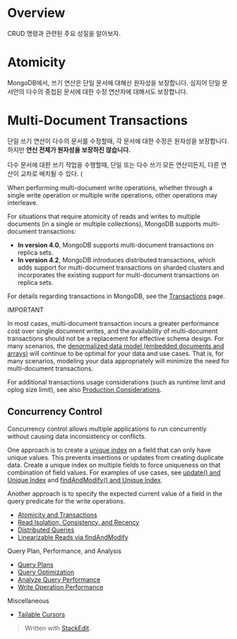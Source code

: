 # Overview

CRUD 명령과 관련된 주요 성질을 알아보자. 

# Atomicity

MongoDB에서, 쓰기 연산은 단일 문서에 대해선 원자성을 보장합니다. 심지어 단일 문서안의 다수의 중첩된 문서에 대한 수정 연산자에 대해서도 보장합니다.  

# Multi-Document Transactions

단일 쓰기 연산이 다수의 문서를 수정할때, 각 문서에 대한 수정은 원자성을 보장합니다. 하지만 **연산 전체가 원자성을 보장하진 않습니다.**

다수 문서에 대한 쓰기 작업을 수행할때, 단일 또는 다수 쓰기 모든 연산이든지, 다른 연산이 교차로 배치될 수 있다. (


When performing multi-document write operations, whether through a single write operation or multiple write operations, other operations may interleave.

For situations that require atomicity of reads and writes to multiple documents (in a single or multiple collections), MongoDB supports multi-document transactions:

-   **In version 4.0**, MongoDB supports multi-document transactions on replica sets.
-   **In version 4.2**, MongoDB introduces distributed transactions, which adds support for multi-document transactions on sharded clusters and incorporates the existing support for multi-document transactions on replica sets.

For details regarding transactions in MongoDB, see the  [Transactions](https://docs.mongodb.com/manual/core/transactions/)  page.

IMPORTANT

In most cases, multi-document transaction incurs a greater performance cost over single document writes, and the availability of multi-document transactions should not be a replacement for effective schema design. For many scenarios, the  [denormalized data model (embedded documents and arrays)](https://docs.mongodb.com/manual/core/data-model-design/#data-modeling-embedding)  will continue to be optimal for your data and use cases. That is, for many scenarios, modeling your data appropriately will minimize the need for multi-document transactions.

For additional transactions usage considerations (such as runtime limit and oplog size limit), see also  [Production Considerations](https://docs.mongodb.com/manual/core/transactions-production-consideration/).

## Concurrency Control

Concurrency control allows multiple applications to run concurrently without causing data inconsistency or conflicts.

One approach is to create a  [unique index](https://docs.mongodb.com/manual/core/index-unique/#index-type-unique)  on a field that can only have unique values. This prevents insertions or updates from creating duplicate data. Create a unique index on multiple fields to force uniqueness on that combination of field values. For examples of use cases, see  [update() and Unique Index](https://docs.mongodb.com/manual/reference/method/db.collection.update/#update-with-unique-indexes)  and  [findAndModify() and Unique Index](https://docs.mongodb.com/manual/reference/method/db.collection.findAndModify/#upsert-and-unique-index).

Another approach is to specify the expected current value of a field in the query predicate for the write operations.



-   [Atomicity and Transactions](https://docs.mongodb.com/manual/core/write-operations-atomicity/)
-   [Read Isolation, Consistency, and Recency](https://docs.mongodb.com/manual/core/read-isolation-consistency-recency/)
-   [Distributed Queries](https://docs.mongodb.com/manual/core/distributed-queries/)
-   [Linearizable Reads via findAndModify](https://docs.mongodb.com/manual/tutorial/perform-findAndModify-linearizable-reads/)

Query Plan, Performance, and Analysis

-   [Query Plans](https://docs.mongodb.com/manual/core/query-plans/)
-   [Query Optimization](https://docs.mongodb.com/manual/core/query-optimization/)
-   [Analyze Query Performance](https://docs.mongodb.com/manual/tutorial/analyze-query-plan/)
-   [Write Operation Performance](https://docs.mongodb.com/manual/core/write-performance/)

Miscellaneous

-   [Tailable Cursors](https://docs.mongodb.com/manual/core/tailable-cursors/)



> Written with [StackEdit](https://stackedit.io/).
<!--stackedit_data:
eyJoaXN0b3J5IjpbOTg0MzUzMzE1LC0xNzA1ODQ4NzE3XX0=
-->